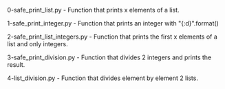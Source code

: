 0-safe_print_list.py - Function that prints x elements of a list.

1-safe_print_integer.py - Function that prints an integer with "{:d}".format()

2-safe_print_list_integers.py - Function that prints the first x elements of a list and only integers.

3-safe_print_division.py - Function that divides 2 integers and prints the result. 

4-list_division.py - Function that divides element by element 2 lists.
